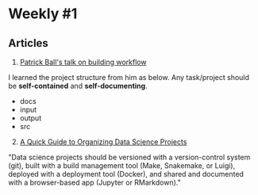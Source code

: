 # Weekly #1

## Articles

1. [Patrick Ball's talk on building workflow](https://hrdag.org/2016/06/14/the-task-is-a-quantum-of-workflow/)

I learned the project structure from him as below. Any task/project should be **self-contained** and **self-documenting**.  
- docs
- input
- output
- src 

2. [A Quick Guide to Organizing Data Science Projects](https://medium.com/outlier-bio-blog/a-quick-guide-to-organizing-data-science-projects-updated-for-2016-4cbb1e6dac71)

"Data science projects should be versioned with a version-control system (git), built with a build management tool (Make, Snakemake, or Luigi), deployed with a deployment tool (Docker), and shared and documented with a browser-based app (Jupyter or RMarkdown)."
